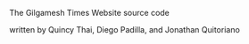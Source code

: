 The Gilgamesh Times Website source code

written by Quincy Thai, Diego Padilla, and Jonathan Quitoriano
